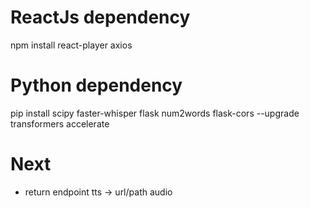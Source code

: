 # ReactJs dependency
npm install react-player axios

# Python dependency
pip install scipy faster-whisper flask num2words flask-cors --upgrade transformers accelerate

# Next
- return endpoint tts -> url/path audio

# 